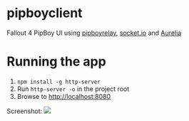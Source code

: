 # pipboyclient
Fallout 4 PipBoy UI using [pipboyrelay](https://github.com/rgbkrk/pipboyrelay), [socket.io](http://socket.io/) and [Aurelia](https://aurelia.io)

# Running the app

1. `npm install -g http-server`
2. Run `http-server -o` in the project root
3. Browse to [http://localhost:8080](http://localhost:8080)

Screenshot:
![](http://i.imgur.com/KRD1GmS.png)
